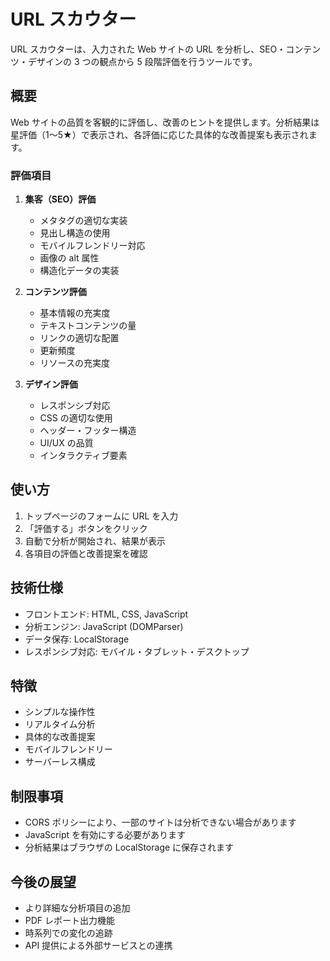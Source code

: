 # URL スカウター

URL スカウターは、入力された Web サイトの URL を分析し、SEO・コンテンツ・デザインの 3 つの観点から 5 段階評価を行うツールです。

## 概要

Web サイトの品質を客観的に評価し、改善のヒントを提供します。分析結果は星評価（1〜5★）で表示され、各評価に応じた具体的な改善提案も表示されます。

### 評価項目

1. **集客（SEO）評価**

   - メタタグの適切な実装
   - 見出し構造の使用
   - モバイルフレンドリー対応
   - 画像の alt 属性
   - 構造化データの実装

2. **コンテンツ評価**

   - 基本情報の充実度
   - テキストコンテンツの量
   - リンクの適切な配置
   - 更新頻度
   - リソースの充実度

3. **デザイン評価**
   - レスポンシブ対応
   - CSS の適切な使用
   - ヘッダー・フッター構造
   - UI/UX の品質
   - インタラクティブ要素

## 使い方

1. トップページのフォームに URL を入力
2. 「評価する」ボタンをクリック
3. 自動で分析が開始され、結果が表示
4. 各項目の評価と改善提案を確認

## 技術仕様

- フロントエンド: HTML, CSS, JavaScript
- 分析エンジン: JavaScript (DOMParser)
- データ保存: LocalStorage
- レスポンシブ対応: モバイル・タブレット・デスクトップ

## 特徴

- シンプルな操作性
- リアルタイム分析
- 具体的な改善提案
- モバイルフレンドリー
- サーバーレス構成

## 制限事項

- CORS ポリシーにより、一部のサイトは分析できない場合があります
- JavaScript を有効にする必要があります
- 分析結果はブラウザの LocalStorage に保存されます

## 今後の展望

- より詳細な分析項目の追加
- PDF レポート出力機能
- 時系列での変化の追跡
- API 提供による外部サービスとの連携
